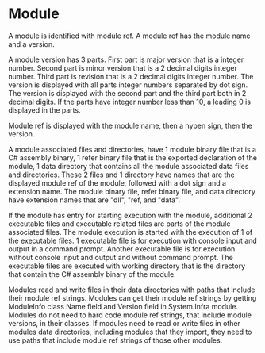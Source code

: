 # Module

A module is identified with module ref. A module ref has the module name and a version.

A module version has 3 parts. 
First part is major version that is a integer number.
Second part is minor version that is a 2 decimal digits integer number.
Third part is revision that is a 2 decimal digits integer number.
The version is displayed with all parts integer numbers separated by dot sign.
The version is displayed with the second part and the third part both in 2 decimal digits.
If the parts have integer number less than 10, a leading 0 is displayed in the parts.

Module ref is displayed with the module name, then a hypen sign, then the version.

A module associated files and directories, 
have 1 module binary file that is a C# assembly binary, 
1 refer binary file that is the exported declaration of the module,
1 data directory that contains all the module associated data files and directories.
These 2 files and 1 directory have names that are the displayed module ref of the module, followed with a dot sign and a extension name.
The module binary file, refer binary file, and data directory have extension names that are "dll", "ref, and "data".

If the module has entry for starting execution with the module, 
additional 2 executable files and executable related files are parts of the module associated files.
The module execution is started with the execution of 1 of the executable files.
1 executable file is for execution with console input and output in a command prompt.
Another executable file is for execution without console input and output and without command prompt.
The executable files are executed with working directory that is the directory that contain the C# assembly binary of the module.

Modules read and write files in their data directories with paths that include their module ref strings.
Modules can get their module ref strings by getting ModuleInfo class Name field and Version field in System.Infra module.
Modules do not need to hard code module ref strings, that include module versions, in their classes.
If modules need to read or write files in other modules data directories, including modules that they import, 
they need to use paths that include module ref strings of those other modules.